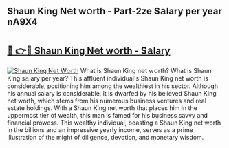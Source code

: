 ## Shaun King N𝚎t w𝚘rth - Part-2ze S𝚊lary per year nA9X4

# <h2><a href="http://gc5alu.nevu.top/?p=Shaun+King">🔗 👉🔴 Shaun King N𝚎t w𝚘rth - S𝚊lary</a></h2>

[![Shaun King N𝚎t W𝚘rth](https://i.imgur.com/Oavwk0R.jpeg)](http://gc5alu.nevu.top/?p=Shaun+King)
What is Shaun King n𝚎t w𝚘rth? What is Shaun King s𝚊lary per year?
This affluent individual's Shaun King net worth is considerable, positioning him among the wealthiest in his sector. Although his annual salary is considerable, it is dwarfed by his believed Shaun King net worth, which stems from his numerous business ventures and real estate holdings. With a Shaun King net worth that places him in the uppermost tier of wealth, this man is famed for his business savvy and financial prowess. This wealthy individual, boasting a Shaun King net worth in the billions and an impressive yearly income, serves as a prime illustration of the might of diligence, devotion, and monetary wisdom.
